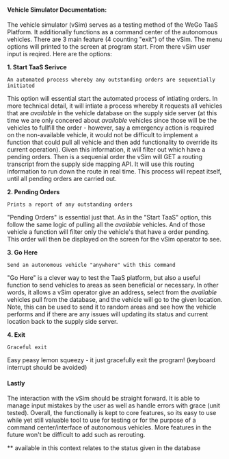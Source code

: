 #### Vehicle Simulator Documentation:

The vehicle simulator (vSim) serves as a testing method of the WeGo TaaS Platform. It additionally functions as a command center of the autonomous vehicles. There are 3 main feature (4 counting "exit") of the vSim. The menu options will printed to the screen at program start. From there vSim user input is reqired. Here are the options:



**1. Start TaaS Serivce** 

```
An automated process whereby any outstanding orders are sequentially initiated
```

This option will essential start the automated process of intiating orders. In more technical detail, it will intiate a process whereby it requests all vehicles that are *available* in the vehicle database on the supply side server (at this time we are only concered about *available* vehicles since those will be the vehicles to fullfill the order - however, say a emergency action is required on the non-available vehicle, it would not be difficult to implement a function that could pull all vehicle and then add functionality to override its current operation). Given this information, it will filter out which have a pending orders. Then is a sequenial order the vSim will GET a routing transcript from the supply side mapping API. It will use this routing information to run down the route in real time. This process will repeat itself, until all pending orders are carried out.



**2. Pending Orders** 

```
Prints a report of any outstanding orders
```

"Pending Orders" is essential just that. As in the "Start TaaS" option, this follow the same logic of pulling all the *available* vehicles. And of those vehicle a function will filter only the vehicle's that have a order pending. This order will then be displayed on the screen for the vSim operator to see. 



**3. Go Here** 

```
Send an autonomous vehicle "anywhere" with this command
```

"Go Here" is a clever way to test the TaaS platform, but also a useful function to send vehicles to areas as seen beneficial or necessary. In other words, it allows a vSim operator give an address, select from the *available* vehicles pull from the database, and the vehicle will go to the given location. Note, this can be used to send it to random areas and see how the vehicle performs and if there are any issues will updating its status and current location back to the supply side server. 



**4. Exit**

```
Graceful exit
```

Easy peasy lemon squeezy - it just gracefully exit the program! (keyboard interrupt should be avoided)



#### **Lastly** 

The interaction with the vSim should be straight forward. It is able to manage input mistakes by the user as well as handle errors with grace (unit tested). Overall, the functionally is kept to core features, so its easy to use while yet still valuable tool to use for testing or for the purpose of a command center/interface of autonomous vehicles. More features in the future won't be difficult to add such as rerouting. 

 

** available in this context relates to the status given in the database